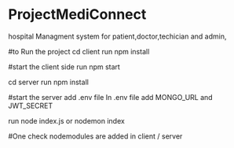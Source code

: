 # ProjectMediConnect
hospital Managment system for patient,doctor,techician and admin,

#to Run the project cd client run npm install

#start the client side run npm start

cd server run npm install

#start the server
add .env file 
In .env file add MONGO_URL and JWT_SECRET 

run node index.js or nodemon index

#One check nodemodules are added in client / server
